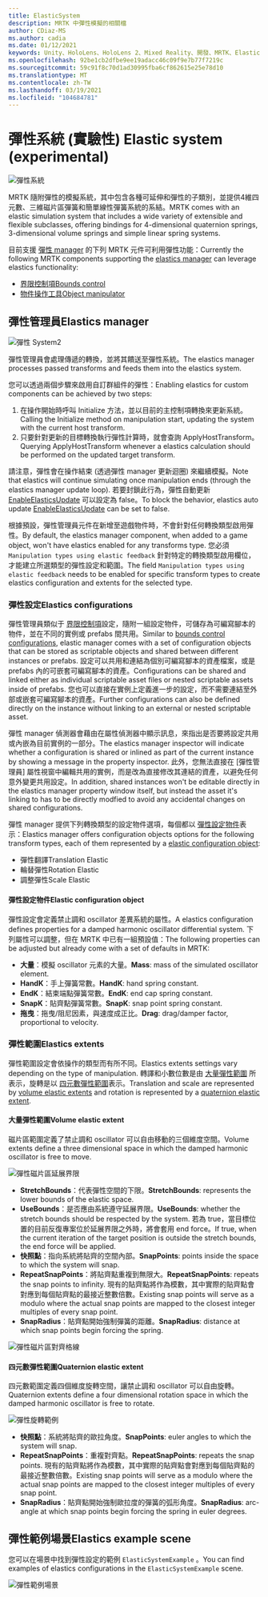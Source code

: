 ```yaml
---
title: ElasticSystem
description: MRTK 中彈性模擬的相關檔
author: CDiaz-MS
ms.author: cadia
ms.date: 01/12/2021
keywords: Unity、HoloLens、HoloLens 2、Mixed Reality、開發、MRTK、ElasticsSystem、
ms.openlocfilehash: 92be1cb2dfbe9ee19adacc46c09f9e7b77f7219c
ms.sourcegitcommit: 59c91f8c70d1ad30995fba6cf862615e25e78d10
ms.translationtype: MT
ms.contentlocale: zh-TW
ms.lasthandoff: 03/19/2021
ms.locfileid: "104684781"
---
```

# <a name="elastic-system-experimental"></a><span data-ttu-id="28546-104">彈性系統 (實驗性) </span><span class="sxs-lookup"><span data-stu-id="28546-104">Elastic system (experimental)</span></span>

![彈性系統](../images/elastics/Elastics_Main1.gif)

<span data-ttu-id="28546-106">MRTK 隨附彈性的模擬系統，其中包含各種可延伸和彈性的子類別，並提供4維四元數、三維磁片區彈簧和簡單線性彈簧系統的系結。</span><span class="sxs-lookup"><span data-stu-id="28546-106">MRTK comes with an elastic simulation system that includes a wide variety of extensible and flexible subclasses, offering bindings for 4-dimensional quaternion springs, 3-dimensional volume springs and simple linear spring systems.</span></span>

<span data-ttu-id="28546-107">目前支援 [彈性 manager](xref:Microsoft.MixedReality.Toolkit.Experimental.Physics.ElasticsManager) 的下列 MRTK 元件可利用彈性功能：</span><span class="sxs-lookup"><span data-stu-id="28546-107">Currently the following MRTK components supporting the [elastics manager](xref:Microsoft.MixedReality.Toolkit.Experimental.Physics.ElasticsManager) can leverage elastics functionality:</span></span>

- [<span data-ttu-id="28546-108">界限控制項</span><span class="sxs-lookup"><span data-stu-id="28546-108">Bounds control</span></span>](../ux-building-blocks/BoundsControl.md)
- [<span data-ttu-id="28546-109">物件操作工具</span><span class="sxs-lookup"><span data-stu-id="28546-109">Object manipulator</span></span>](../ux-building-blocks/ObjectManipulator.md)

## <a name="elastics-manager"></a><span data-ttu-id="28546-110">彈性管理員</span><span class="sxs-lookup"><span data-stu-id="28546-110">Elastics manager</span></span>

![彈性 System2](../images/elastics/Elastics_Main.gif)

<span data-ttu-id="28546-112">彈性管理員會處理傳遞的轉換，並將其饋送至彈性系統。</span><span class="sxs-lookup"><span data-stu-id="28546-112">The elastics manager processes passed transforms and feeds them into the elastics system.</span></span>

<span data-ttu-id="28546-113">您可以透過兩個步驟來啟用自訂群組件的彈性：</span><span class="sxs-lookup"><span data-stu-id="28546-113">Enabling elastics for custom components can be achieved by two steps:</span></span>

1. <span data-ttu-id="28546-114">在操作開始時呼叫 Initialize 方法，並以目前的主控制項轉換來更新系統。</span><span class="sxs-lookup"><span data-stu-id="28546-114">Calling the Initialize method on manipulation start, updating the system with the current host transform.</span></span>
1. <span data-ttu-id="28546-115">只要針對更新的目標轉換執行彈性計算時，就會查詢 ApplyHostTransform。</span><span class="sxs-lookup"><span data-stu-id="28546-115">Querying ApplyHostTransform whenever a elastics calculation should be performed on the updated target transform.</span></span>

<span data-ttu-id="28546-116">請注意，彈性會在操作結束 (透過彈性 manager 更新迴圈) 來繼續模擬。</span><span class="sxs-lookup"><span data-stu-id="28546-116">Note that elastics will continue simulating once manipulation ends (through the elastics manager update loop).</span></span> <span data-ttu-id="28546-117">若要封鎖此行為，彈性自動更新 [EnableElasticsUpdate](xref:Microsoft.MixedReality.Toolkit.Experimental.Physics.ElasticsManager.EnableElasticsUpdate) 可以設定為 false。</span><span class="sxs-lookup"><span data-stu-id="28546-117">To block the behavior, elastics auto update [EnableElasticsUpdate](xref:Microsoft.MixedReality.Toolkit.Experimental.Physics.ElasticsManager.EnableElasticsUpdate) can be set to false.</span></span>

<span data-ttu-id="28546-118">根據預設，彈性管理員元件在新增至遊戲物件時，不會針對任何轉換類型啟用彈性。</span><span class="sxs-lookup"><span data-stu-id="28546-118">By default, the elastics manager component, when added to a game object, won't have elastics enabled for any transforms type.</span></span>
<span data-ttu-id="28546-119">您必須 `Manipulation types using elastic feedback` 針對特定的轉換類型啟用欄位，才能建立所選類型的彈性設定和範圍。</span><span class="sxs-lookup"><span data-stu-id="28546-119">The field `Manipulation types using elastic feedback` needs to be enabled for specific transform types to create elastics configuration and extents for the selected type.</span></span>

### <a name="elastics-configurations"></a><span data-ttu-id="28546-120">彈性設定</span><span class="sxs-lookup"><span data-stu-id="28546-120">Elastics configurations</span></span>

<span data-ttu-id="28546-121">彈性管理員類似于 [界限控制項](../ux-building-blocks/BoundsControl.md#configuration-objects)設定，隨附一組設定物件，可儲存為可編寫腳本的物件，並在不同的實例或 prefabs 間共用。</span><span class="sxs-lookup"><span data-stu-id="28546-121">Similar to [bounds control configurations](../ux-building-blocks/BoundsControl.md#configuration-objects), elastic manager comes with a set of configuration objects that can be stored as scriptable objects and shared between different instances or prefabs.</span></span> <span data-ttu-id="28546-122">設定可以共用和連結為個別可編寫腳本的資產檔案，或是 prefabs 內的可嵌套可編寫腳本的資產。</span><span class="sxs-lookup"><span data-stu-id="28546-122">Configurations can be shared and linked either as individual scriptable asset files or nested scriptable assets inside of prefabs.</span></span> <span data-ttu-id="28546-123">您也可以直接在實例上定義進一步的設定，而不需要連結至外部或嵌套可編寫腳本的資產。</span><span class="sxs-lookup"><span data-stu-id="28546-123">Further configurations can also be defined directly on the instance without linking to an external or nested scriptable asset.</span></span>

<span data-ttu-id="28546-124">彈性 manager 偵測器會藉由在屬性偵測器中顯示訊息，來指出是否要將設定共用或內嵌為目前實例的一部分。</span><span class="sxs-lookup"><span data-stu-id="28546-124">The elastics manager inspector will indicate whether a configuration is shared or inlined as part of the current instance by showing a message in the property inspector.</span></span> <span data-ttu-id="28546-125">此外，您無法直接在 [彈性管理員] 屬性視窗中編輯共用的實例，而是改為直接修改其連結的資產，以避免任何意外變更共用設定。</span><span class="sxs-lookup"><span data-stu-id="28546-125">In addition, shared instances won't be editable directly in the elastics manager property window itself, but instead the asset it's linking to has to be directly modfied to avoid any accidental changes on shared configurations.</span></span>

<span data-ttu-id="28546-126">彈性 manager 提供下列轉換類型的設定物件選項，每個都以 [彈性設定物件](#elastic-configuration-object)表示：</span><span class="sxs-lookup"><span data-stu-id="28546-126">Elastics manager offers configuration objects options for the following transform types, each of them represented by a [elastic configuration object](#elastic-configuration-object):</span></span>

- <span data-ttu-id="28546-127">彈性翻譯</span><span class="sxs-lookup"><span data-stu-id="28546-127">Translation Elastic</span></span>
- <span data-ttu-id="28546-128">輪替彈性</span><span class="sxs-lookup"><span data-stu-id="28546-128">Rotation Elastic</span></span>
- <span data-ttu-id="28546-129">調整彈性</span><span class="sxs-lookup"><span data-stu-id="28546-129">Scale Elastic</span></span>

#### <a name="elastic-configuration-object"></a><span data-ttu-id="28546-130">彈性設定物件</span><span class="sxs-lookup"><span data-stu-id="28546-130">Elastic configuration object</span></span>

<span data-ttu-id="28546-131">彈性設定會定義禁止調和 oscillator 差異系統的屬性。</span><span class="sxs-lookup"><span data-stu-id="28546-131">A elastics configuration defines properties for a damped harmonic oscillator differential system.</span></span>
<span data-ttu-id="28546-132">下列屬性可以調整，但在 MRTK 中已有一組預設值：</span><span class="sxs-lookup"><span data-stu-id="28546-132">The following properties can be adjusted but already come with a set of defaults in MRTK:</span></span>

- <span data-ttu-id="28546-133">**大量**：模擬 oscillator 元素的大量。</span><span class="sxs-lookup"><span data-stu-id="28546-133">**Mass**: mass of the simulated oscillator element.</span></span>
- <span data-ttu-id="28546-134">**HandK**：手上彈簧常數。</span><span class="sxs-lookup"><span data-stu-id="28546-134">**HandK**: hand spring constant.</span></span>
- <span data-ttu-id="28546-135">**EndK**：結束端點彈簧常數。</span><span class="sxs-lookup"><span data-stu-id="28546-135">**EndK**: end cap spring constant.</span></span>
- <span data-ttu-id="28546-136">**SnapK**：貼齊點彈簧常數。</span><span class="sxs-lookup"><span data-stu-id="28546-136">**SnapK**: snap point spring constant.</span></span>
- <span data-ttu-id="28546-137">**拖曳**：拖曳/阻尼因素，與速度成正比。</span><span class="sxs-lookup"><span data-stu-id="28546-137">**Drag**: drag/damper factor, proportional to velocity.</span></span>

### <a name="elastics-extents"></a><span data-ttu-id="28546-138">彈性範圍</span><span class="sxs-lookup"><span data-stu-id="28546-138">Elastics extents</span></span>

<span data-ttu-id="28546-139">彈性範圍設定會依操作的類型而有所不同。</span><span class="sxs-lookup"><span data-stu-id="28546-139">Elastics extents settings vary depending on the type of manipulation.</span></span> <span data-ttu-id="28546-140">轉譯和小數位數是由 [大量彈性範圍](#volume-elastic-extent) 所表示，旋轉是以 [四元數彈性範圍](#quaternion-elastic-extent)表示。</span><span class="sxs-lookup"><span data-stu-id="28546-140">Translation and scale are represented by [volume elastic extents](#volume-elastic-extent) and rotation is represented by a [quaternion elastic extent](#quaternion-elastic-extent).</span></span>

#### <a name="volume-elastic-extent"></a><span data-ttu-id="28546-141">大量彈性範圍</span><span class="sxs-lookup"><span data-stu-id="28546-141">Volume elastic extent</span></span>

<span data-ttu-id="28546-142">磁片區範圍定義了禁止調和 oscillator 可以自由移動的三個維度空間。</span><span class="sxs-lookup"><span data-stu-id="28546-142">Volume extents define a three dimensional space in which the damped harmonic oscillator is free to move.</span></span>

![彈性磁片區延展界限](../images/elastics/Elastics_Volume_Bounds.gif)

- <span data-ttu-id="28546-144">**StretchBounds**：代表彈性空間的下限。</span><span class="sxs-lookup"><span data-stu-id="28546-144">**StretchBounds**: represents the lower bounds of the elastic space.</span></span>
- <span data-ttu-id="28546-145">**UseBounds**：是否應由系統遵守延展界限。</span><span class="sxs-lookup"><span data-stu-id="28546-145">**UseBounds**: whether the stretch bounds should be respected by the system.</span></span> <span data-ttu-id="28546-146">若為 true，當目標位置的目前反復專案位於延展界限之外時，將會套用 end force。</span><span class="sxs-lookup"><span data-stu-id="28546-146">If true, when the current iteration of the target position is outside the stretch bounds, the end force will be applied.</span></span>
- <span data-ttu-id="28546-147">**快照點**：指向系統將貼齊的空間內部。</span><span class="sxs-lookup"><span data-stu-id="28546-147">**SnapPoints**: points inside the space to which the system will snap.</span></span>
- <span data-ttu-id="28546-148">**RepeatSnapPoints**：將貼齊點重複到無限大。</span><span class="sxs-lookup"><span data-stu-id="28546-148">**RepeatSnapPoints**: repeats the snap points to infinity.</span></span> <span data-ttu-id="28546-149">現有的貼齊點將作為模數，其中實際的貼齊點會對應到每個貼齊點的最接近整數倍數。</span><span class="sxs-lookup"><span data-stu-id="28546-149">Existing snap points will serve as a modulo where the actual snap points are mapped to the closest integer multiples of every snap point.</span></span>
- <span data-ttu-id="28546-150">**SnapRadius**：貼齊點開始強制彈簧的距離。</span><span class="sxs-lookup"><span data-stu-id="28546-150">**SnapRadius**: distance at which snap points begin forcing the spring.</span></span>

![彈性磁片區對齊格線](../images/elastics/Elastics_Volume_Snap.gif)

#### <a name="quaternion-elastic-extent"></a><span data-ttu-id="28546-152">四元數彈性範圍</span><span class="sxs-lookup"><span data-stu-id="28546-152">Quaternion elastic extent</span></span>

<span data-ttu-id="28546-153">四元數範圍定義四個維度旋轉空間，讓禁止調和 oscillator 可以自由旋轉。</span><span class="sxs-lookup"><span data-stu-id="28546-153">Quaternion extents define a four dimensional rotation space in which the damped harmonic oscillator is free to rotate.</span></span>

![彈性旋轉範例](../images/elastics/Elastics_Rotation.gif)

- <span data-ttu-id="28546-155">**快照點**：系統將貼齊的歐拉角度。</span><span class="sxs-lookup"><span data-stu-id="28546-155">**SnapPoints**: euler angles to which the system will snap.</span></span>
- <span data-ttu-id="28546-156">**RepeatSnapPoints**：重複對齊點。</span><span class="sxs-lookup"><span data-stu-id="28546-156">**RepeatSnapPoints**: repeats the snap points.</span></span> <span data-ttu-id="28546-157">現有的貼齊點將作為模數，其中實際的貼齊點會對應到每個貼齊點的最接近整數倍數。</span><span class="sxs-lookup"><span data-stu-id="28546-157">Existing snap points will serve as a modulo where the actual snap points are mapped to the closest integer multiples of every snap point.</span></span>
- <span data-ttu-id="28546-158">**SnapRadius**：貼齊點開始強制歐拉度的彈簧的弧形角度。</span><span class="sxs-lookup"><span data-stu-id="28546-158">**SnapRadius**: arc-angle at which snap points begin forcing the spring in euler degrees.</span></span>

## <a name="elastics-example-scene"></a><span data-ttu-id="28546-159">彈性範例場景</span><span class="sxs-lookup"><span data-stu-id="28546-159">Elastics example scene</span></span>

<span data-ttu-id="28546-160">您可以在場景中找到彈性設定的範例 `ElasticSystemExample` 。</span><span class="sxs-lookup"><span data-stu-id="28546-160">You can find examples of elastics configurations in the `ElasticSystemExample` scene.</span></span>

![彈性範例場景](../images/elastics/Elastics_Example_Scene.png)
